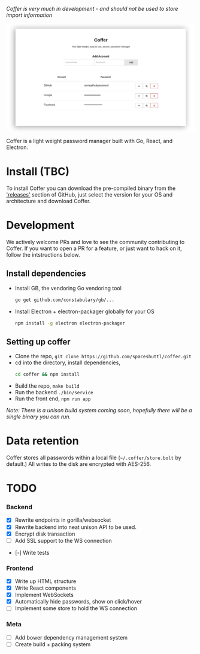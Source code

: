 *Coffer is very much in development - and should not be used to store import information*

![](screenshot.png)

Coffer is a light weight password manager built with Go, React, and Electron.

# Install (TBC)
To install Coffer you can download the pre-compiled binary from the ['releases'](https://github.com/spaceshuttl/coffer/releases/latest) section of GitHub, just select the version for your OS and architecture and download Coffer.

# Development
We actively welcome PRs and love to see the community contributing to Coffer. If you want to open a PR for a feature, or just want to hack on it, follow the intstructions below.

## Install dependencies
- Install GB, the vendoring Go vendoring tool
  ```bash
  go get github.com/constabulary/gb/...
  ```
- Install Electron + electron-packager globally for your OS
  ```bash
  npm install -g electron electron-packager
  ```

## Setting up coffer
- Clone the repo, `git clone https://github.com/spaceshuttl/coffer.git`
- cd into the directory, install dependencies,
  ```bash
  cd coffer && npm install
  ```
- Build the repo, `make build`
- Run the backend `./bin/service`
- Run the front end, `npm run app`

*Note: There is a unison build system coming soon, hopefully there will be a single binary you can run.*

# Data retention
Coffer stores all passwords within a local file (`~/.coffer/store.bolt` by default.) All writes to the disk are encrypted with AES-256.

# TODO

### Backend
- [X] Rewrite endpoints in gorilla/websocket
- [X] Rewrite backend into neat unison API to be used.
- [X] Encrypt disk transaction
- [ ] Add SSL support to the WS connection
- [-] Write tests

### Frontend
- [X] Write up HTML structure
- [X] Write React components
- [X] Implement WebSockets
- [X] Automatically hide passwords, show on click/hover
- [ ] Implement some store to hold the WS connection

### Meta
- [ ] Add bower dependency management system
- [ ] Create build + packing system
